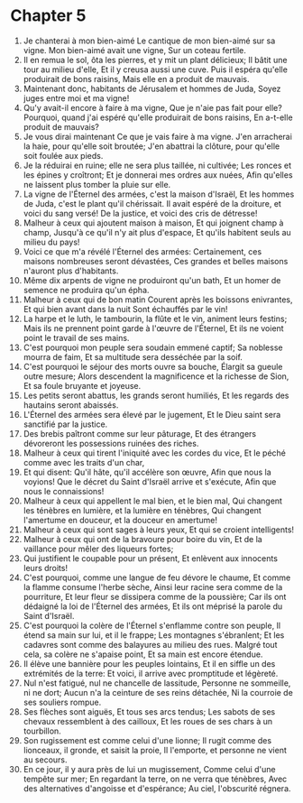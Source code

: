 # Chapter 5

1. Je chanterai à mon bien-aimé Le cantique de mon bien-aimé sur sa vigne. Mon bien-aimé avait une vigne, Sur un coteau fertile.
2. Il en remua le sol, ôta les pierres, et y mit un plant délicieux; Il bâtit une tour au milieu d'elle, Et il y creusa aussi une cuve. Puis il espéra qu'elle produirait de bons raisins, Mais elle en a produit de mauvais.
3. Maintenant donc, habitants de Jérusalem et hommes de Juda, Soyez juges entre moi et ma vigne!
4. Qu'y avait-il encore à faire à ma vigne, Que je n'aie pas fait pour elle? Pourquoi, quand j'ai espéré qu'elle produirait de bons raisins, En a-t-elle produit de mauvais?
5. Je vous dirai maintenant Ce que je vais faire à ma vigne. J'en arracherai la haie, pour qu'elle soit broutée; J'en abattrai la clôture, pour qu'elle soit foulée aux pieds.
6. Je la réduirai en ruine; elle ne sera plus taillée, ni cultivée; Les ronces et les épines y croîtront; Et je donnerai mes ordres aux nuées, Afin qu'elles ne laissent plus tomber la pluie sur elle.
7. La vigne de l'Éternel des armées, c'est la maison d'Israël, Et les hommes de Juda, c'est le plant qu'il chérissait. Il avait espéré de la droiture, et voici du sang versé! De la justice, et voici des cris de détresse!
8. Malheur à ceux qui ajoutent maison à maison, Et qui joignent champ à champ, Jusqu'à ce qu'il n'y ait plus d'espace, Et qu'ils habitent seuls au milieu du pays!
9. Voici ce que m'a révélé l'Éternel des armées: Certainement, ces maisons nombreuses seront dévastées, Ces grandes et belles maisons n'auront plus d'habitants.
10. Même dix arpents de vigne ne produiront qu'un bath, Et un homer de semence ne produira qu'un épha.
11. Malheur à ceux qui de bon matin Courent après les boissons enivrantes, Et qui bien avant dans la nuit Sont échauffés par le vin!
12. La harpe et le luth, le tambourin, la flûte et le vin, animent leurs festins; Mais ils ne prennent point garde à l'œuvre de l'Éternel, Et ils ne voient point le travail de ses mains.
13. C'est pourquoi mon peuple sera soudain emmené captif; Sa noblesse mourra de faim, Et sa multitude sera desséchée par la soif.
14. C'est pourquoi le séjour des morts ouvre sa bouche, Élargit sa gueule outre mesure; Alors descendent la magnificence et la richesse de Sion, Et sa foule bruyante et joyeuse.
15. Les petits seront abattus, les grands seront humiliés, Et les regards des hautains seront abaissés.
16. L'Éternel des armées sera élevé par le jugement, Et le Dieu saint sera sanctifié par la justice.
17. Des brebis paîtront comme sur leur pâturage, Et des étrangers dévoreront les possessions ruinées des riches.
18. Malheur à ceux qui tirent l'iniquité avec les cordes du vice, Et le péché comme avec les traits d'un char,
19. Et qui disent: Qu'il hâte, qu'il accélère son œuvre, Afin que nous la voyions! Que le décret du Saint d'Israël arrive et s'exécute, Afin que nous le connaissions!
20. Malheur à ceux qui appellent le mal bien, et le bien mal, Qui changent les ténèbres en lumière, et la lumière en ténèbres, Qui changent l'amertume en douceur, et la douceur en amertume!
21. Malheur à ceux qui sont sages à leurs yeux, Et qui se croient intelligents!
22. Malheur à ceux qui ont de la bravoure pour boire du vin, Et de la vaillance pour mêler des liqueurs fortes;
23. Qui justifient le coupable pour un présent, Et enlèvent aux innocents leurs droits!
24. C'est pourquoi, comme une langue de feu dévore le chaume, Et comme la flamme consume l'herbe sèche, Ainsi leur racine sera comme de la pourriture, Et leur fleur se dissipera comme de la poussière; Car ils ont dédaigné la loi de l'Éternel des armées, Et ils ont méprisé la parole du Saint d'Israël.
25. C'est pourquoi la colère de l'Éternel s'enflamme contre son peuple, Il étend sa main sur lui, et il le frappe; Les montagnes s'ébranlent; Et les cadavres sont comme des balayures au milieu des rues. Malgré tout cela, sa colère ne s'apaise point, Et sa main est encore étendue.
26. Il élève une bannière pour les peuples lointains, Et il en siffle un des extrémités de la terre: Et voici, il arrive avec promptitude et légèreté.
27. Nul n'est fatigué, nul ne chancelle de lassitude, Personne ne sommeille, ni ne dort; Aucun n'a la ceinture de ses reins détachée, Ni la courroie de ses souliers rompue.
28. Ses flèches sont aiguës, Et tous ses arcs tendus; Les sabots de ses chevaux ressemblent à des cailloux, Et les roues de ses chars à un tourbillon.
29. Son rugissement est comme celui d'une lionne; Il rugit comme des lionceaux, il gronde, et saisit la proie, Il l'emporte, et personne ne vient au secours.
30. En ce jour, il y aura près de lui un mugissement, Comme celui d'une tempête sur mer; En regardant la terre, on ne verra que ténèbres, Avec des alternatives d'angoisse et d'espérance; Au ciel, l'obscurité régnera.

